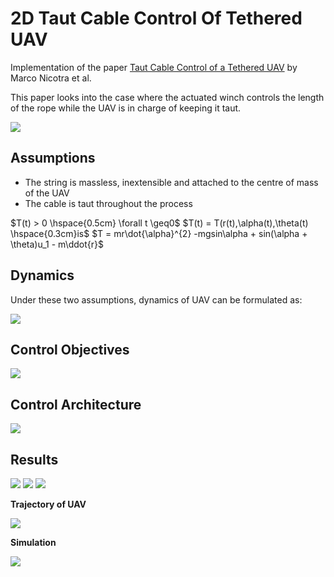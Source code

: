 # 2D Taut Cable Control Of Tethered UAV

Implementation of the paper [Taut Cable Control of a Tethered UAV](https://folk.ntnu.no/skoge/prost/proceedings/ifac2014/media/files/2581.pdf) by Marco Nicotra et al.

This paper looks into the case where the actuated winch controls the length of the rope while the UAV is in charge of keeping it taut. 

![](https://i.imgur.com/aq3krNg.png)



## Assumptions
 - The string is massless, inextensible and attached to the centre of mass of the UAV
 - The cable is taut throughout the process




$T(t) > 0 \hspace{0.5cm} \forall t \geq0$
$T(t) = T(r(t),\alpha(t),\theta(t) \hspace{0.3cm}is$
$T = mr\dot{\alpha}^{2} -mgsin\alpha + sin(\alpha + \theta)u_1 - m\ddot{r}$



## Dynamics
Under these two assumptions, dynamics of UAV can be formulated as:

![](https://i.imgur.com/U3FFRdW.png)
## Control Objectives

![](https://i.imgur.com/avk2Zdp.png)
## Control Architecture

![](https://i.imgur.com/Zme3Geb.png)
## Results 
![](https://i.imgur.com/K3RbinH.png)
![](https://i.imgur.com/pLg130m.png)
![](https://i.imgur.com/GX4PoZT.png)

**Trajectory of UAV**

![](https://i.imgur.com/vNRT51F.png)

**Simulation**

![](https://i.imgur.com/Gx5SN9A.gif)
